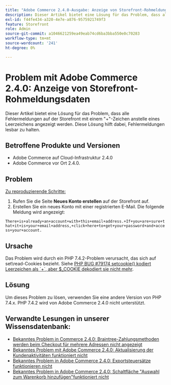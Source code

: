 ```yaml
---
title: "Adobe Commerce 2.4.0-Ausgabe: Anzeige von Storefront-Rohmeldungsdaten"
description: Dieser Artikel bietet eine Lösung für das Problem, dass alle Fehlermeldungen auf der Storefront mit einem "+"-Zeichen anstelle eines Leerzeichens angezeigt werden. Diese Lösung hilft dabei, Fehlermeldungen lesbar zu halten.
exl-id: f44fe434-a320-4e7e-a876-9575921749f3
feature: Storefront
role: Admin
source-git-commit: a1046621259ea49eab74cd6ba3bba550e0c70283
workflow-type: tm+mt
source-wordcount: '241'
ht-degree: 0%

---
```


# Problem mit Adobe Commerce 2.4.0: Anzeige von Storefront-Rohmeldungsdaten

Dieser Artikel bietet eine Lösung für das Problem, dass alle Fehlermeldungen auf der Storefront mit einem &quot;+&quot;-Zeichen anstelle eines Leerzeichens angezeigt werden. Diese Lösung hilft dabei, Fehlermeldungen lesbar zu halten.

## Betroffene Produkte und Versionen

* Adobe Commerce auf Cloud-Infrastruktur 2.4.0
* Adobe Commerce vor Ort 2.4.0.

## Problem

<u>Zu reproduzierende Schritte:</u>

1. Rufen Sie die Seite **Neues Konto erstellen** auf der Storefront auf.
1. Erstellen Sie ein neues Konto mit einer registrierten E-Mail. Die folgende Meldung wird angezeigt:

`There+is+already+an+account+with+this+email+address.+If+you+are+sure+that+it+is+your+email+address,+click+here+to+get+your+password+and+access+your+account.`

## Ursache

Das Problem wird durch ein PHP 7.4.2-Problem verursacht, das sich auf set\\read-Cookies bezieht. Siehe [PHP BUG \#79174 setcookie() kodiert Leerzeichen als \`+\`, aber $\_COOKIE dekodiert sie nicht mehr](https://bugs.php.net/bug.php?id=79174).

## Lösung

Um dieses Problem zu lösen, verwenden Sie eine andere Version von PHP 7.4.x. PHP 7.4.2 wird von Adobe Commerce 2.4.0 nicht unterstützt.

## Verwandte Lesungen in unserer Wissensdatenbank:

* [Bekanntes Problem in Commerce 2.4.0: Braintree-Zahlungsmethoden werden beim Checkout für mehrere Adressen nicht angezeigt](/help/troubleshooting/payments/magento-2-4-0-braintree-not-in-multiple-addresses-checkout.md)
* [Bekanntes Problem mit Adobe Commerce 2.4.0: Aktualisierung der Kundenaktivitäten funktioniert nicht](/help/troubleshooting/miscellaneous/magento-2-4-0-refresh-on-customer-activities-does-not-work.md)
* [Bekanntes Problem in Adobe Commerce 2.4.0: Exportsteuersätze funktionieren nicht](/help/troubleshooting/miscellaneous/magento-2-4-0-known-issue-export-tax-rates-does-not-work.md)
* [Bekanntes Problem in Adobe Commerce 2.4.0: Schaltfläche &quot;Auswahl zum Warenkorb hinzufügen&quot;funktioniert nicht](/help/troubleshooting/miscellaneous/magento-2-4-0-add-selections-to-my-cart-does-not-work.md)
